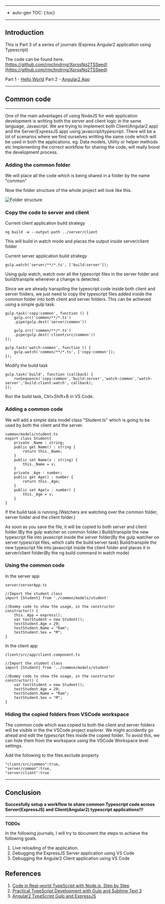 ----------
* auto-gen TOC:
{:toc}

----------

## Introduction
This is Part 3 of a series of journals (Express Angular2 application using Typescript)

The code can be found here. [https://github.com/rmchndrng/XprssNg2TSSeed](https://github.com/rmchndrng/XprssNg2TSSeed)

Part 1 - [Hello World]({{site.baseurl}}/2016/04/23/express-angular2-application-using-typescript-server-setup.html)
Part 2 - [Angular2 App]({{site.baseurl}}/2016/05/18/express-angular2-application-using-typescript-angular2-application.html)


----------

## Common code

----------
One of the main advantages of using NodeJS for web application development is writting both the server and client logic in the same language, Javascript.
We are trying to implement both Client(Angular2 app) and the Server(ExpressJS app) using javascript/typescript. 
There will be a lot of scenarios where we find ourselves writting the same code which will be used in both the applications. eg. Data models, Utility or helper methods etc
Implementing the correct workflow for sharing the code, will really boost the development process.

### Adding the common folder

We will place all the code which is being shared in a folder by the name "common"

Now the folder structure of the whole project will look like this.

![Folder structure]({{site.baseurl}}/assets/imgs/xpressng2tsseed/9.JPG)
	
### Copy the code to server and client

Current client application build strategy

	ng build -w --output-path ../server/client

This will build in watch mode and places the output inside server/client folder

Current server application build strategy

	gulp.watch('server/**/*.ts', ['build:server']);
	
Using gulp watch, watch over all the typescript files in the server folder and build/transpile whenever a change is detected.

Since we are already transpiling the typescript code inside both client and server folders, we just need to copy the typescript files added inside the common folder into both client and server folders.
This can be achieved using a simple gulp task.

	gulp.task('copy:common', function () {
    	gulp.src('common/**/*.ts')        
    	.pipe(gulp.dest('server/common'))
    	
		gulp.src('common/**/*.ts')        
    	.pipe(gulp.dest('client/src/common'))
	});
	
	gulp.task('watch-common', function () {
    	gulp.watch('common/**/*.ts', ['copy:common']);
	});
	
Modify the build task

	gulp.task('build', function (callback) {
    	runSequence('copy:common','build:server','watch-common','watch-server','build:client:watch', callback);
	});
	
Run the build task, Ctrl+Shift+B in VS Code.

### Adding a common code

We will add a simple data model class "Student.ts" which is going to be used by both the client and the server.

	common/models/student.ts
	export class Student{
    	private _Name : string;
    	public get Name() : string {
			return this._Name;
    	}
    	public set Name(v : string) {
			this._Name = v;
    	}    
		private _Age : number;
		public get Age() : number {
			return this._Age;
		}
		public set Age(v : number) {
			this._Age = v;
		}
	}
	
If the build task is running.(Watchers are watching over the common folder, server folder and the client folder.)
	
As soon as you save the file, it will be copied to both server and client folder.(By the gulp watcher on common folder.)
Build/transpile the new typescript file into javascript inside the server folder(By the gulp watcher on server typescript files, which calls the build:server task)
Build/transpile the new typescript file into javascript inside the client folder and places it in server/client folder(By the ng build command in watch mode)

### Using the common code

In the server app

	server/serverApp.ts
	
	//Import the student class
	import {Student} from './common/models/student'
	
	//Dummy code to show the usage, in the constructor
	constructor() {
		this._App = express();
		var testStudent = new Student();
		testStudent.Age = 29;
		testStudent.Name = "Ram";
		testStudent.Sex = "M";
    }
	
In the client app

	client/src/app/client.component.ts
	
	//Import the student class
	import {Student} from '../common/models/student'
	
	//Dummy code to show the usage, in the constructor
	constructor() {
		var testStudent = new Student();
		testStudent.Age = 29;
		testStudent.Name = "Ram";
		testStudent.Sex = "M";
	}

### Hiding the copied folders from VSCode workspace

The common code which was copied to both the client and server folders will be visible in the the VSCode project explorer. We might accidently go ahead and edit the typescript files inside the copied folder.
To avoid this, we can hide them from the workspace using the VSCode Workspace level settings.

Add the following to the files.exclude property

	"client/src/common":true,
	"server/common":true,
	"server/client":true
	
----------

## Conclusion

**Succesfully setup a workflow to share common Typescript code across Server(ExpressJS) and Client(Angular2) typescript applications!!!**

----------

**TODOs**

In the following journals, I will try to document the steps to achieve the following goals.

1. Live reloading of the application.
2. Debugging the ExpressJS Server application using VS Code
3. Debugging the Angular2 Client application using VS Code

## References

1. [Code in Real-world TypeScript with Node.js, Step by Step](https://vane.life/2015/11/22/code-in-real-world-typescript-step-by-step/)
2. [Practical TypeScript Development with Gulp and Sublime Text 3](https://www.airpair.com/typescript/posts/typescript-development-with-gulp-and-sublime-text)
3. [Angular2 TypeScript Gulp and ExpressJS](http://blog.edenmsg.com/angular2-typescript-gulp-and-expressjs/)